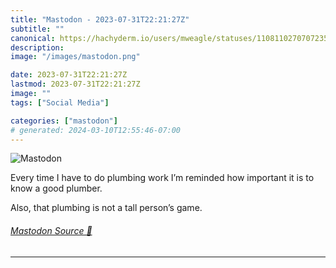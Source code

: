 ```yaml
---
title: "Mastodon - 2023-07-31T22:21:27Z"
subtitle: ""
canonical: https://hachyderm.io/users/mweagle/statuses/110811027070723519
description:
image: "/images/mastodon.png"

date: 2023-07-31T22:21:27Z
lastmod: 2023-07-31T22:21:27Z
image: ""
tags: ["Social Media"]

categories: ["mastodon"]
# generated: 2024-03-10T12:55:46-07:00
---
```

![Mastodon](/images/mastodon.png)

<p>Every time I have to do plumbing work I’m reminded how important it is to know a good plumber. </p><p>Also, that plumbing is not a tall person’s game.</p>


###### [Mastodon Source 🐘](https://hachyderm.io/@mweagle/110811027070723519)

___
